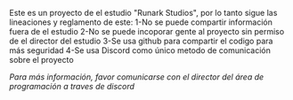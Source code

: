 Este es un proyecto de el estudio "Runark Studios", por lo tanto sigue las lineaciones y reglamento de este:
1-No se puede compartir información fuera de el estudio
2-No se puede incoporar gente al proyecto sin permiso de el director del estudio
3-Se usa github para compartir el codigo para más seguridad
4-Se usa Discord como único metodo de comunicación sobre el proyecto

*Para más información, favor comunicarse con el director del área de programación a traves de discord*
